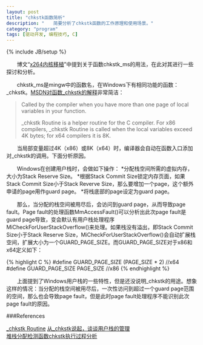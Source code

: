 ```yaml
---
layout: post
title: "chkstk函数简析"
description: "　　简要分析了chkstk函数的工作原理和使用场景。"
category: "program"
tags: [驱动开发, 编程技巧, C]
---
```

{% include JB/setup %}

　　博文“[x264内核移植](http://cration.rcstech.org/program/2014/01/06/x264-migrate-to-kernel/)”中提到关于函数chkstk_ms的用法，在此对其进行一些探讨和分析。

　　chkstk_ms是mingw中的函数名，在Windows下有相同功能的函数：_chkstk。[MSDN对函数_chkstk的解释](http://msdn.microsoft.com/en-us/library/ms648426(v=vs.85).aspx)非常简洁：

>    Called by the compiler when you have more than one page of local variables in your function.
>
>    _chkstk Routine is a helper routine for the C compiler. For x86 compilers, _chkstk Routine is called when the local variables exceed 4K bytes; for x64 compilers it is 8K.

　　当局部变量超过4K（x86）或8K（x64）时，编译器会自动在函数入口添加对_chkstk的调用。下面分析原因。

　　Windows在创建用户栈时，会做如下操作：
*分配栈空间所需的虚拟内存，大小为Stack Reserve Size。
*根据Stack Commit Size锁定内存页面，如果Stack Commit Size小于Stack Reverve Size，那么要增加一个page，这个额外申请的page用作guard page。
*将栈底部的page设定为guard page。

　　那么，当分配的栈空间被用尽后，会访问到guard page，从而导致page fault。Page fault的处理函数MmAccessFault()可以分析出此次page fault是guard page导致，变会默认有用户栈处理程序MiCheckForUserStackOverflow()来处理。如果栈没有溢出，即Stack Commit Size小于Stack Reserve Size，MiCheckForUserStackOverflow()会自动扩展栈空间，扩展大小为一个GUARD_PAGE_SIZE。而GUARD_PAGE_SIZE对于x86和x64定义如下：

{% highlight C %}
#define GUARD_PAGE_SIZE (PAGE_SIZE * 2)     //x64
#define GUARD_PAGE_SIZE PAGE_SIZE           //x86
{% endhighlight %}

　　上面提到了Windows用户栈的一些特性，但是还没说明_chkstk的用途。想象这样的情况：当分配的栈空间被用尽后，一次性访问到超过一个guard page范围的空间，那么也会导致page fault，但是此时page fault处理程序不能识别此次page fault的原因。 

###References

[_chkstk Routine](http://msdn.microsoft.com/en-us/library/ms648426(v=vs.85).aspx)  
[从_chkstk说起，谈谈用户栈的管理](http://blog.dynox.cn/?p=1044)  
[堆栈分配检测函数chkstk执行过程分析](http://bbs.pediy.com/showthread.php?t=147689)
